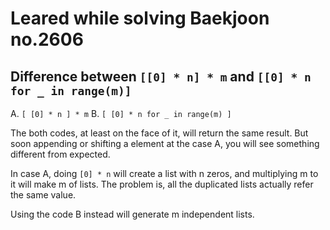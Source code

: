 # Leared while solving Baekjoon no.2606
## Difference between ```[[0] * n] * m``` and ```[[0] * n for _ in range(m)]```

A. ```[ [0] * n ] * m```
B. ```[ [0] * n for _ in range(m) ]```

The both codes, at least on the face of it, will return the same result. But soon appending or shifting a element at the case A, you will see something different from expected. 

In case A, doing ```[0] * n``` will create a list with n zeros, and multiplying m to it will make m of lists. The problem is, all the duplicated lists actually refer the same value.

Using the code B instead will generate m independent lists.
